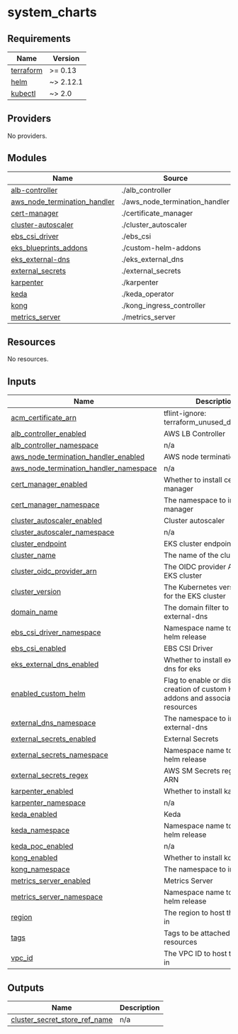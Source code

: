 # system_charts

<!-- BEGIN_TF_DOCS -->
## Requirements

| Name | Version |
|------|---------|
| <a name="requirement_terraform"></a> [terraform](#requirement\_terraform) | >= 0.13 |
| <a name="requirement_helm"></a> [helm](#requirement\_helm) | ~> 2.12.1 |
| <a name="requirement_kubectl"></a> [kubectl](#requirement\_kubectl) | ~> 2.0 |

## Providers

No providers.

## Modules

| Name | Source | Version |
|------|--------|---------|
| <a name="module_alb-controller"></a> [alb-controller](#module\_alb-controller) | ./alb_controller | n/a |
| <a name="module_aws_node_termination_handler"></a> [aws\_node\_termination\_handler](#module\_aws\_node\_termination\_handler) | ./aws_node_termination_handler | n/a |
| <a name="module_cert-manager"></a> [cert-manager](#module\_cert-manager) | ./certificate_manager | n/a |
| <a name="module_cluster-autoscaler"></a> [cluster-autoscaler](#module\_cluster-autoscaler) | ./cluster_autoscaler | n/a |
| <a name="module_ebs_csi_driver"></a> [ebs\_csi\_driver](#module\_ebs\_csi\_driver) | ./ebs_csi | n/a |
| <a name="module_eks_blueprints_addons"></a> [eks\_blueprints\_addons](#module\_eks\_blueprints\_addons) | ./custom-helm-addons | n/a |
| <a name="module_eks_external-dns"></a> [eks\_external-dns](#module\_eks\_external-dns) | ./eks_external_dns | n/a |
| <a name="module_external_secrets"></a> [external\_secrets](#module\_external\_secrets) | ./external_secrets | n/a |
| <a name="module_karpenter"></a> [karpenter](#module\_karpenter) | ./karpenter | n/a |
| <a name="module_keda"></a> [keda](#module\_keda) | ./keda_operator | n/a |
| <a name="module_kong"></a> [kong](#module\_kong) | ./kong_ingress_controller | n/a |
| <a name="module_metrics_server"></a> [metrics\_server](#module\_metrics\_server) | ./metrics_server | n/a |

## Resources

No resources.

## Inputs

| Name | Description | Type | Default | Required |
|------|-------------|------|---------|:--------:|
| <a name="input_acm_certificate_arn"></a> [acm\_certificate\_arn](#input\_acm\_certificate\_arn) | tflint-ignore: terraform\_unused\_declarations | `string` | n/a | yes |
| <a name="input_alb_controller_enabled"></a> [alb\_controller\_enabled](#input\_alb\_controller\_enabled) | AWS LB Controller | `bool` | `false` | no |
| <a name="input_alb_controller_namespace"></a> [alb\_controller\_namespace](#input\_alb\_controller\_namespace) | n/a | `string` | `"kube-system"` | no |
| <a name="input_aws_node_termination_handler_enabled"></a> [aws\_node\_termination\_handler\_enabled](#input\_aws\_node\_termination\_handler\_enabled) | AWS node termination handler | `bool` | `false` | no |
| <a name="input_aws_node_termination_handler_namespace"></a> [aws\_node\_termination\_handler\_namespace](#input\_aws\_node\_termination\_handler\_namespace) | n/a | `string` | `"kube-system"` | no |
| <a name="input_cert_manager_enabled"></a> [cert\_manager\_enabled](#input\_cert\_manager\_enabled) | Whether to install cert-manager | `bool` | `false` | no |
| <a name="input_cert_manager_namespace"></a> [cert\_manager\_namespace](#input\_cert\_manager\_namespace) | The namespace to install cert-manager | `string` | `"cert-manager"` | no |
| <a name="input_cluster_autoscaler_enabled"></a> [cluster\_autoscaler\_enabled](#input\_cluster\_autoscaler\_enabled) | Cluster autoscaler | `bool` | `false` | no |
| <a name="input_cluster_autoscaler_namespace"></a> [cluster\_autoscaler\_namespace](#input\_cluster\_autoscaler\_namespace) | n/a | `string` | `"kube-system"` | no |
| <a name="input_cluster_endpoint"></a> [cluster\_endpoint](#input\_cluster\_endpoint) | EKS cluster endpoint | `string` | n/a | yes |
| <a name="input_cluster_name"></a> [cluster\_name](#input\_cluster\_name) | The name of the cluster | `string` | n/a | yes |
| <a name="input_cluster_oidc_provider_arn"></a> [cluster\_oidc\_provider\_arn](#input\_cluster\_oidc\_provider\_arn) | The OIDC provider ARN for the EKS cluster | `string` | `"arn:aws:iam::account-id:oidc-provider/oidc.eks.region.amazonaws.com/id"` | no |
| <a name="input_cluster_version"></a> [cluster\_version](#input\_cluster\_version) | The Kubernetes version to use for the EKS cluster | `string` | n/a | yes |
| <a name="input_domain_name"></a> [domain\_name](#input\_domain\_name) | The domain filter to install external-dns | `string` | n/a | yes |
| <a name="input_ebs_csi_driver_namespace"></a> [ebs\_csi\_driver\_namespace](#input\_ebs\_csi\_driver\_namespace) | Namespace name to deploy helm release | `string` | `"kube-system"` | no |
| <a name="input_ebs_csi_enabled"></a> [ebs\_csi\_enabled](#input\_ebs\_csi\_enabled) | EBS CSI Driver | `bool` | `false` | no |
| <a name="input_eks_external_dns_enabled"></a> [eks\_external\_dns\_enabled](#input\_eks\_external\_dns\_enabled) | Whether to install external-dns for eks | `bool` | `false` | no |
| <a name="input_enabled_custom_helm"></a> [enabled\_custom\_helm](#input\_enabled\_custom\_helm) | Flag to enable or disable the creation of custom Helm addons and associated resources | `bool` | `false` | no |
| <a name="input_external_dns_namespace"></a> [external\_dns\_namespace](#input\_external\_dns\_namespace) | The namespace to install external-dns | `string` | `"external-dns"` | no |
| <a name="input_external_secrets_enabled"></a> [external\_secrets\_enabled](#input\_external\_secrets\_enabled) | External Secrets | `bool` | `false` | no |
| <a name="input_external_secrets_namespace"></a> [external\_secrets\_namespace](#input\_external\_secrets\_namespace) | Namespace name to deploy helm release | `string` | `"kube-system"` | no |
| <a name="input_external_secrets_regex"></a> [external\_secrets\_regex](#input\_external\_secrets\_regex) | AWS SM Secrets regex for ARN | `string` | `"*"` | no |
| <a name="input_karpenter_enabled"></a> [karpenter\_enabled](#input\_karpenter\_enabled) | Whether to install karpenter | `bool` | `false` | no |
| <a name="input_karpenter_namespace"></a> [karpenter\_namespace](#input\_karpenter\_namespace) | n/a | `string` | `"kube-system"` | no |
| <a name="input_keda_enabled"></a> [keda\_enabled](#input\_keda\_enabled) | Keda | `bool` | `false` | no |
| <a name="input_keda_namespace"></a> [keda\_namespace](#input\_keda\_namespace) | Namespace name to deploy helm release | `string` | `"keda"` | no |
| <a name="input_keda_poc_enabled"></a> [keda\_poc\_enabled](#input\_keda\_poc\_enabled) | n/a | `bool` | `false` | no |
| <a name="input_kong_enabled"></a> [kong\_enabled](#input\_kong\_enabled) | Whether to install kong | `bool` | `false` | no |
| <a name="input_kong_namespace"></a> [kong\_namespace](#input\_kong\_namespace) | The namespace to install kong | `string` | `"kong"` | no |
| <a name="input_metrics_server_enabled"></a> [metrics\_server\_enabled](#input\_metrics\_server\_enabled) | Metrics Server | `bool` | `false` | no |
| <a name="input_metrics_server_namespace"></a> [metrics\_server\_namespace](#input\_metrics\_server\_namespace) | Namespace name to deploy helm release | `string` | `"kube-system"` | no |
| <a name="input_region"></a> [region](#input\_region) | The region to host the cluster in | `string` | n/a | yes |
| <a name="input_tags"></a> [tags](#input\_tags) | Tags to be attached to resources | `map(string)` | n/a | yes |
| <a name="input_vpc_id"></a> [vpc\_id](#input\_vpc\_id) | The VPC ID to host the cluster in | `string` | n/a | yes |

## Outputs

| Name | Description |
|------|-------------|
| <a name="output_cluster_secret_store_ref_name"></a> [cluster\_secret\_store\_ref\_name](#output\_cluster\_secret\_store\_ref\_name) | n/a |
<!-- END_TF_DOCS -->
